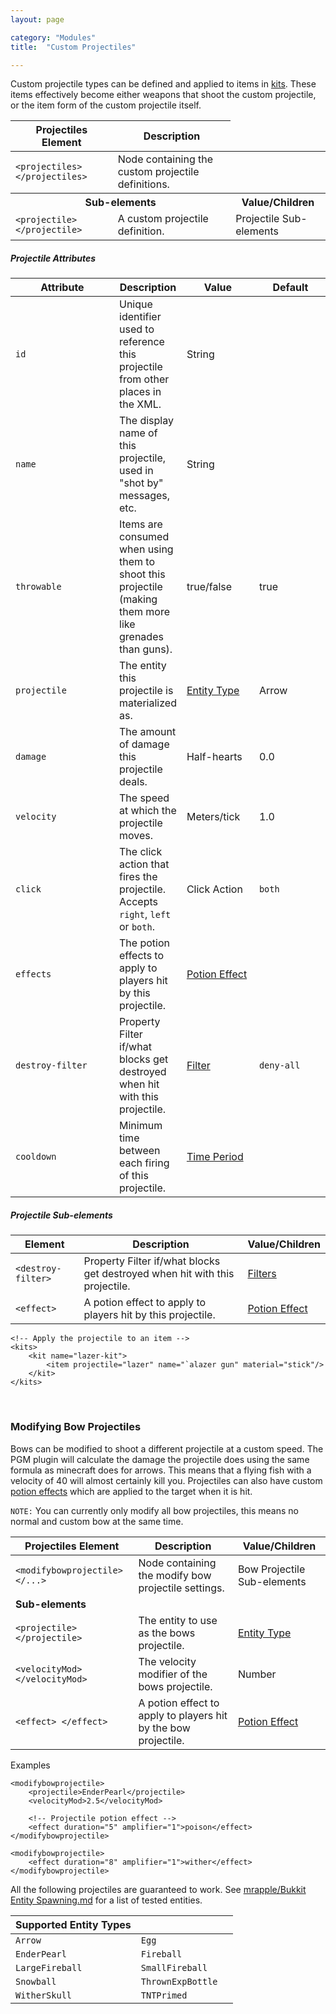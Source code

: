 ```yaml
---
layout: page

category: "Modules"
title:  "Custom Projectiles"

---
```


Custom projectile types can be defined and applied to items in [kits](/modules/kits).
These items effectively become either weapons that shoot the custom projectile,
or the item form of the custom projectile itself.
<div class='table-responsive'>
  <table class='table table-striped table-condensed'>
    <thead>
      <tr>
        <th>Projectiles Element</th>
        <th>Description</th>
      </tr>
    </thead>
    <tbody>
      <tr>
        <td>
          <span class='highlight'>
            <code>&lt;projectiles&gt; &lt;/projectiles&gt;</code>
          </span>
        </td>
        <td>Node containing the custom projectile definitions.</td>
        <td></td>
      </tr>
      <tr>
        <th colspan='2'>Sub-elements</th>
        <th>Value/Children</th>
      </tr>
      <tr>
        <td>
          <span class='highlight'>
            <code>&lt;projectile&gt; &lt;/projectile&gt;</code>
          </span>
        </td>
        <td>
          A custom projectile definition.
        </td>
        <td>
          <span class='label label-default'>Projectile Sub-elements</span>
        </td>
      </tr>
    </tbody>
  </table>
</div>
<h5>Projectile Attributes</h5>
<div class='table-responsive'>
  <table class='table table-striped table-condensed'>
    <thead>
      <tr>
        <th style='min-width: 150px;'>Attribute</th>
        <th>Description</th>
        <th style='min-width: 100px;'>Value</th>
        <th style='min-width: 100px;'>Default</th>
      </tr>
    </thead>
    <tbody>
      <tr>
        <td>
          <code>id</code>
        </td>
        <td>Unique identifier used to reference this projectile from other places in the XML.</td>
        <td>
          <span class='label label-primary'>String</span>
        </td>
        <td></td>
      </tr>
      <tr>
        <td>
          <code>name</code>
        </td>
        <td>The display name of this projectile, used in "shot by" messages, etc.</td>
        <td>
          <span class='label label-primary'>String</span>
        </td>
        <td></td>
      </tr>
      <tr>
        <td>
          <code>throwable</code>
        </td>
        <td>
          Items are consumed when using them to shoot this projectile
          (making them more like grenades than guns).
        </td>
        <td>
          <span class='label label-primary'>true/false</span>
        </td>
        <td>true</td>
      </tr>
      <tr>
        <td>
          <code>projectile</code>
        </td>
        <td>The entity this projectile is materialized as.</td>
        <td>
          <a href='/reference/entity_types'>Entity Type</a>
        </td>
        <td>
          <span class='label label-default'>Arrow</span>
        </td>
      </tr>
      <tr>
        <td>
          <code>damage</code>
        </td>
        <td>The amount of damage this projectile deals.</td>
        <td>
          <span class='label label-primary'>Half-hearts</span>
        </td>
        <td>0.0</td>
      </tr>
      <tr>
        <td>
          <code>velocity</code>
        </td>
        <td>The speed at which the projectile moves.</td>
        <td>
          <span class='label label-primary'>Meters/tick</span>
        </td>
        <td>1.0</td>
      </tr>
      <tr>
        <td>
          <code>click</code>
        </td>
        <td>
          The click action that fires the projectile.
          <br>
          Accepts <code>right</code>, <code>left</code> or <code>both</code>.
        </td>
        <td>
          <span class='label label-primary'>Click Action</span>
        </td>
        <td>
          <code>both</code>
        </td>
      </tr>
      <tr>
        <td>
          <code>effects</code>
        </td>
        <td>The potion effects to apply to players hit by this projectile.</td>
        <td>
          <a href='/modules/potions'>Potion Effect</a>
        </td>
        <td></td>
      </tr>
      <tr>
        <td>
          <code>destroy-filter</code>
        </td>
        <td>
          <span class='label label-default' title='Can be this attribute or a sub-element.'>Property</span>
          Filter if/what blocks get destroyed when hit with this projectile.
        </td>
        <td>
          <a href='/modules/filters'>Filter</a>
        </td>
        <td>
          <code>deny-all</code>
        </td>
      </tr>
      <tr>
        <td>
          <code>cooldown</code>
        </td>
        <td>Minimum time between each firing of this projectile.</td>
        <td>
          <a href='/reference/time_periods'>Time Period</a>
        </td>
        <td></td>
      </tr>
    </tbody>
  </table>
</div>
<h5>Projectile Sub-elements</h5>
<div class='table-responsive'>
  <table class='table table-striped table-condensed'>
    <thead>
      <tr>
        <th>Element</th>
        <th>Description</th>
        <th>Value/Children</th>
      </tr>
    </thead>
    <tbody>
      <tr>
        <td>
          <span class='highlight'>
            <code>&lt;destroy-filter&gt;</code>
          </span>
        </td>
        <td>
          <span class='label label-default' title='Can be this sub-element or an attribute.'>Property</span>
          Filter if/what blocks get destroyed when hit with this projectile.
        </td>
        <td>
          <a href='/modules/filters'>Filters</a>
        </td>
      </tr>
      <tr>
        <td>
          <span class='highlight'>
            <code>&lt;effect&gt;</code>
          </span>
        </td>
        <td>A potion effect to apply to players hit by this projectile.</td>
        <td>
          <a href='/modules/potions'>Potion Effect</a>
        </td>
      </tr>
    </tbody>
  </table>
</div>
    <!-- Create the projectile "template" -->
    <projectiles>
        <projectile
            id="lazer"
            name="lazer"
            projectile="Snowball"
            velocity="3.5"
            damage="50"
            throwable="false"
            cooldown="5s"/>
    </projectiles>

    <!-- Apply the projectile to an item -->
    <kits>
        <kit name="lazer-kit">
            <item projectile="lazer" name="`alazer gun" material="stick"/>
        </kit>
    </kits>


<br/>

### Modifying Bow Projectiles

Bows can be modified to shoot a different projectile at a custom speed. The PGM plugin will calculate the damage the projectile does using the same formula as minecraft does for arrows. This means that a flying fish with a velocity of 40 will almost certainly kill you. Projectiles can also have custom [potion effects](/modules/potions) which are applied to the target when it is hit.

`NOTE:` You can currently only modify all bow projectiles, this means no normal and custom bow at the same time.
<div class='table-responsive'>
  <table class='table table-striped table-condensed'>
    <thead>
      <tr>
        <th>Projectiles Element</th>
        <th>Description</th>
        <th>Value/Children</th>
      </tr>
    </thead>
    <tbody>
      <tr>
        <td>
          <span class='highlight'>
            <code>&lt;modifybowprojectile&gt; &lt;/...&gt;</code>
          </span>
        </td>
        <td>Node containing the modify bow projectile settings.</td>
        <td>
          <span class='label label-default'>Bow Projectile Sub-elements</span>
        </td>
      </tr>
      <tr>
        <td colspan='3'>
          <b>Sub-elements</b>
        </td>
      </tr>
      <tr>
        <td>
          <span class='highlight'>
            <code>&lt;projectile&gt; &lt;/projectile&gt;</code>
          </span>
        </td>
        <td>
          The entity to use as the bows projectile.
        </td>
        <td>
          <a href='/reference/entity_types'>Entity Type</a>
        </td>
      </tr>
      <tr>
        <td>
          <span class='highlight'>
            <code>&lt;velocityMod&gt; &lt;/velocityMod&gt;</code>
          </span>
        </td>
        <td>
          The velocity modifier of the bows projectile.
        </td>
        <td>
          <span class='label label-primary'>Number</span>
        </td>
      </tr>
      <tr>
        <td>
          <span class='highlight'>
            <code>&lt;effect&gt; &lt;/effect&gt;</code>
          </span>
        </td>
        <td>
          A potion effect to apply to players hit by the bow projectile.
        </td>
        <td>
          <a href='/modules/potions'>Potion Effect</a>
        </td>
      </tr>
    </tbody>
  </table>
</div>
Examples

    <modifybowprojectile>
        <projectile>EnderPearl</projectile>
        <velocityMod>2.5</velocityMod>

        <!-- Projectile potion effect -->
        <effect duration="5" amplifier="1">poison</effect>
    </modifybowprojectile>

    <modifybowprojectile>
        <effect duration="8" amplifier="1">wither</effect>
    </modifybowprojectile>


All the following projectiles are guaranteed to work. See [mrapple/Bukkit Entity Spawning.md](https://gist.github.com/4617111) for a list of tested entities.
<div class='table-responsive'>
  <table class='table table-striped table-condensed'>
    <thead>
      <tr>
        <th>Supported Entity Types</th>
        <th></th>
        <th></th>
      </tr>
    </thead>
    <tbody>
      <tr>
        <td>
          <code>Arrow</code>
        </td>
        <td>
          <code>Egg</code>
        </td>
      </tr>
      <tr>
        <td>
          <code>EnderPearl</code>
        </td>
        <td>
          <code>Fireball</code>
        </td>
      </tr>
      <tr>
        <td>
          <code>LargeFireball</code>
        </td>
        <td>
          <code>SmallFireball</code>
        </td>
      </tr>
      <tr>
        <td>
          <code>Snowball</code>
        </td>
        <td>
          <code>ThrownExpBottle</code>
        </td>
      </tr>
      <tr>
        <td>
          <code>WitherSkull</code>
        </td>
        <td>
          <code>TNTPrimed</code>
        </td>
      </tr>
    </tbody>
  </table>
</div>
